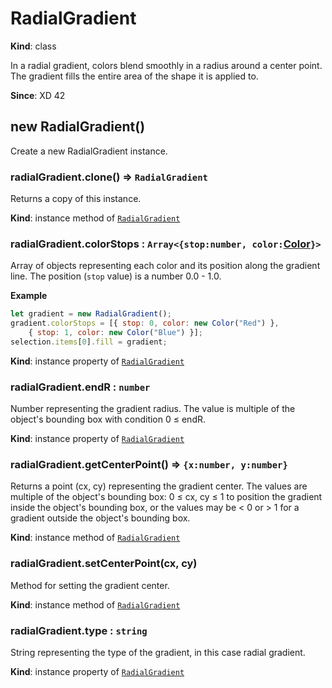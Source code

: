 # RadialGradient

**Kind**: class

In a radial gradient, colors blend smoothly in a radius around a center point. The gradient fills the entire area of the shape it is applied to.

**Since**: XD 42

## new RadialGradient()

Create a new RadialGradient instance.

### radialGradient.clone() ⇒ `RadialGradient`

Returns a copy of this instance.

**Kind**: instance method of [`RadialGradient`](#RadialGradient)

### radialGradient.colorStops : `Array<{stop:number, color:`[Color](/develop/reference/Color)`}>`

Array of objects representing each color and its position along the gradient line. The position (`stop` value) is a number 0.0 - 1.0.

**Example**
```js
let gradient = new RadialGradient();
gradient.colorStops = [{ stop: 0, color: new Color("Red") },
    { stop: 1, color: new Color("Blue") }];
selection.items[0].fill = gradient;
```

**Kind**: instance property of [`RadialGradient`](#RadialGradient)

### radialGradient.endR : `number`

Number representing the gradient radius. The value is multiple of the object's bounding box with condition 0 ≤ endR.

**Kind**: instance property of [`RadialGradient`](#RadialGradient)

### radialGradient.getCenterPoint() ⇒ `{x:number, y:number}`

Returns a point (cx, cy) representing the gradient center. The values are multiple of the object's bounding box: 0 ≤ cx, cy ≤ 1 to position
the gradient inside the object's bounding box, or the values may be < 0 or > 1 for a gradient outside the object's bounding box.

**Kind**: instance method of [`RadialGradient`](#RadialGradient)

### radialGradient.setCenterPoint(cx, cy)

Method for setting the gradient center.

**Kind**: instance method of [`RadialGradient`](#RadialGradient)

### radialGradient.type : `string`

String representing the type of the gradient, in this case radial gradient.

**Kind**: instance property of [`RadialGradient`](#RadialGradient)
